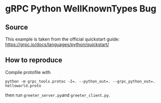 # gRPC Python WellKnownTypes Bug

## Source
This example is taken from the official quickstart guide: https://grpc.io/docs/languages/python/quickstart/


## How to reproduce
Compile protofile with
```
python -m grpc_tools.protoc -I=. --python_out=. --grpc_python_out=. helloworld.proto
```

then run `greeter_server.py`and `greeter_client.py`.

